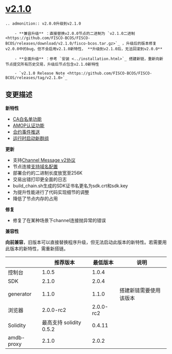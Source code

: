 # [v2.1.0](https://github.com/FISCO-BCOS/FISCO-BCOS/releases/tag/v2.1.0)

```eval_rst
.. admonition:: v2.0.0升级到v2.1.0

    - **兼容升级** ：直接替换v2.0.0节点的二进制为 `v2.1.0二进制 <https://github.com/FISCO-BCOS/FISCO-BCOS/releases/download/v2.1.0/fisco-bcos.tar.gz>`_ ，升级后的版本修复v2.0.0中的bug，但不会启用v2.1.0新特性， **升级到v2.1.0后，无法回滚到v2.0.0**

    - **全面升级** ：参考 `安装 <../installation.html>`_ 搭建新链，重新向新节点提交所有历史交易，升级后节点包含v2.1.0新特性

    - `v2.1.0 Release Note <https://github.com/FISCO-BCOS/FISCO-BCOS/releases/tag/v2.1.0>`_
```

## 变更描述

**新特性**

- [CA白名单功能](../manual/certificate_list.md)
- [AMOP认证功能](../manual/amop_protocol.md)
- [合约事件推送](../sdk/java_sdk.html#id14)
- [运行时启动新群组](../enterprise_tools/tutorial_one_click.html#id22)

**更新**

- 支持[Channel Message v2协议](../design/protocol_description.html#channelmessage-v2)
- 节点连接[支持域名配置](../manual/configuration.html#p2p)
- 部署合约的二进制长度放宽至256K
- 交易出错打印更全面的日志
- build_chain.sh生成的SDK证书名更名为sdk.crt和sdk.key
- 为提升性能进行了代码实现细节的调整
- 降低了节点内存的占用

**修复**

- 修复了在某种场景下channel连接抛异常的错误

**兼容性**

**向前兼容**，旧版本可以直接替换程序升级，但无法启动此版本的新特性。若需要用此版本的新特性，需重新搭链。

|            | 推荐版本                | 最低版本  | 说明                   |
| ---------- | ----------------------- | --------- | ---------------------- |
| 控制台     | 1.0.5                   | 1.0.4     |                        |
| SDK        | 2.1.0                   | 2.0.4     |                        |
| generator  | 1.1.0                   | 1.1.0     | 搭建新链需要使用该版本 |
| 浏览器     | 2.0.0-rc2               | 2.0.0-rc2 |                        |
| Solidity   | 最高支持 solidity 0.5.2 | 0.4.11    |                        |
| amdb-proxy | 2.1.0                   | 2.0.2     |                        |